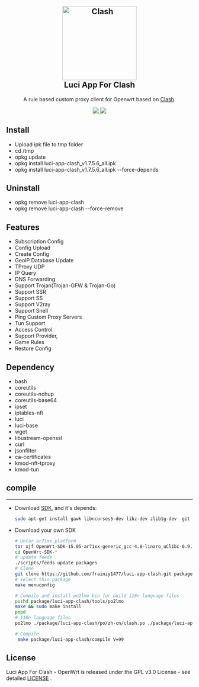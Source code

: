 <h2 align="center">
 <img src="https://cdn.jsdelivr.net/gh/Dreamacro/clash/docs/logo.png" alt="Clash" width="200">
  <br>Luci App For Clash <br>
</h2>

  <p align="center">
	A rule based custom proxy client for Openwrt based on <a href="https://github.com/Dreamacro/clash" target="_blank">Clash</a>.
  </p>
  <p align="center">
  <a target="_blank" href="https://github.com/frainzy1477/luci-app-clash/releases/tag/v1.7.5.6">
    <img src="https://img.shields.io/badge/luci%20for%20clash-v1.7.5.6-blue.svg"> 	  
  </a>
  <a href="https://github.com/frainzy1477/luci-app-clash/releases" target="_blank">
        <img src="https://img.shields.io/github/downloads/frainzy1477/luci-app-clash/total.svg?style=flat-square"/>
   </a>
  </p>

  
 ## Install
- Upload ipk file to tmp folder
- cd /tmp
- opkg update
- opkg install luci-app-clash_v1.7.5.6_all.ipk  
- opkg install luci-app-clash_v1.7.5.6_all.ipk --force-depends

 ## Uninstall
- opkg remove luci-app-clash 
- opkg remove luci-app-clash --force-remove

## Features
- Subscription Config
- Config Upload
- Create Config
- GeoIP Database Update
- TProxy UDP
- IP Query
- DNS Forwarding
- Support Trojan(Trojan-GFW & Trojan-Go)
- Support SSR
- Support SS
- Support V2ray
- Support Snell
- Ping Custom Proxy Servers
- Tun Support
- Access Control
- Support Provider,
- Game Rules 
- Restore Config

## Dependency

- bash
- coreutils
- coreutils-nohup
- coreutils-base64
- ipset
- iptables-nft
- luci
- luci-base
- wget
- libustream-openssl 
- curl
- jsonfilter
- ca-certificates
- kmod-nft-tproxy
- kmod-tun


## compile
---

 - Download [SDK](https://wiki.openwrt.org/doc/howto/obtain.firmware.sdk), and it's depends:
   ```bash
   sudo apt-get install gawk libncurses5-dev libz-dev zlib1g-dev  git ccache
   ```
 
 - Download your own SDK

   ```bash
   # Untar ar71xx platform
   tar xjf OpenWrt-SDK-15.05-ar71xx-generic_gcc-4.8-linaro_uClibc-0.9.33.2.Linux-x86_64.tar.bz2
   cd OpenWrt-SDK-*
   # update feeds
   ./scripts/feeds update packages
   # Clone
   git clone https://github.com/frainzy1477/luci-app-clash.git package/luci-app-clash
   # select this package
   make menuconfig
   
   # Compile and install po2lmo bin for build i18n language files
   pushd package/luci-app-clash/tools/po2lmo
   make && sudo make install
   popd
   # I18n language files
   po2lmo ./package/luci-app-clash/po/zh-cn/clash.po ./package/luci-app-clash/po/zh-cn/clash.zh-cn.lmo
   
   # Compile
    make package/luci-app-clash/compile V=99
   ```
   
## License  
Luci App For Clash - OpenWrt is released under the GPL v3.0 License - see detailed [LICENSE](https://github.com/frainzy1477/luci-app-clash/blob/master/LICENSE) .



